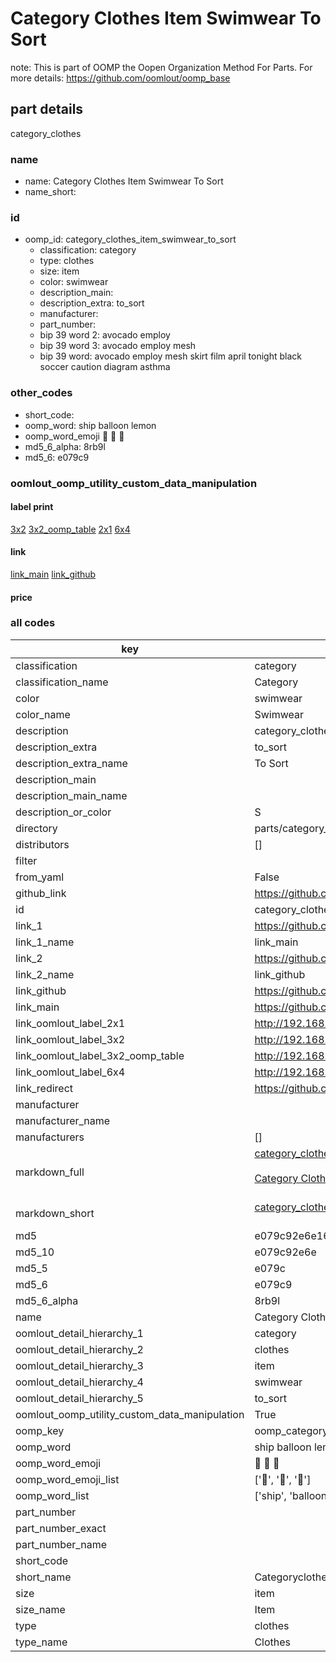 # Category Clothes Item Swimwear To Sort  

note: This is part of OOMP the Oopen Organization Method For Parts. For more details: https://github.com/oomlout/oomp_base

##  part details
  



category_clothes



### name
* name: Category Clothes Item Swimwear To Sort
* name_short: 
### id
* oomp_id: category_clothes_item_swimwear_to_sort
  * classification: category
  * type: clothes
  * size: item
  * color: swimwear
  * description_main: 
  * description_extra: to_sort
  * manufacturer: 
  * part_number: 
  * bip 39 word 2: avocado employ
  * bip 39 word 3: avocado employ mesh
  * bip 39 word: avocado employ mesh skirt film april tonight black soccer caution diagram asthma

### other_codes
* short_code: 
* oomp_word: ship balloon lemon
* oomp_word_emoji :ship: :balloon: :lemon:
* md5_6_alpha: 8rb9l
* md5_6: e079c9






### oomlout_oomp_utility_custom_data_manipulation
#### label print
[3x2](http://192.168.1.245:1112/?label=oomp%208rb9l)
[3x2_oomp_table](http://192.168.1.108:1112/?label=oomp%208rb9l)
[2x1](http://192.168.1.242:1112/?label=oomp%208rb9l)
[6x4](http://192.168.1.55:1112/?label=oomp%208rb9l)    

#### link

[link_main](https://github.com/oomlout/oomlout_oomp_version_1_messy/tree/main/parts/category_clothes_item_swimwear_to_sort) [link_github](https://github.com/oomlout/oomlout_oomp_version_1_messy/tree/main/parts/category_clothes_item_swimwear_to_sort)                             

#### price







### all codes 
| key | value |  
| --- | --- |  
| classification | category |  
| classification_name | Category |  
| color | swimwear |  
| color_name | Swimwear |  
| description | category_clothes |  
| description_extra | to_sort |  
| description_extra_name | To Sort |  
| description_main |  |  
| description_main_name |  |  
| description_or_color | S  |  
| directory | parts/category_clothes_item_swimwear_to_sort |  
| distributors | [] |  
| filter |  |  
| from_yaml | False |  
| github_link | https://github.com/oomlout/oomlout_oomp_part_src/tree/main/parts/category_clothes_item_swimwear_to_sort |  
| id | category_clothes_item_swimwear_to_sort |  
| link_1 | https://github.com/oomlout/oomlout_oomp_version_1_messy/tree/main/parts/category_clothes_item_swimwear_to_sort |  
| link_1_name | link_main |  
| link_2 | https://github.com/oomlout/oomlout_oomp_version_1_messy/tree/main/parts/category_clothes_item_swimwear_to_sort |  
| link_2_name | link_github |  
| link_github | https://github.com/oomlout/oomlout_oomp_version_1_messy/tree/main/parts/category_clothes_item_swimwear_to_sort |  
| link_main | https://github.com/oomlout/oomlout_oomp_version_1_messy/tree/main/parts/category_clothes_item_swimwear_to_sort |  
| link_oomlout_label_2x1 | http://192.168.1.242:1112/?label=oomp%208rb9l |  
| link_oomlout_label_3x2 | http://192.168.1.245:1112/?label=oomp%208rb9l |  
| link_oomlout_label_3x2_oomp_table | http://192.168.1.108:1112/?label=oomp%208rb9l |  
| link_oomlout_label_6x4 | http://192.168.1.55:1112/?label=oomp%208rb9l |  
| link_redirect | https://github.com/oomlout/oomlout_oomp_version_1_messy/tree/main/parts/category_clothes_item_swimwear_to_sort |  
| manufacturer |  |  
| manufacturer_name |  |  
| manufacturers | [] |  
| markdown_full | [category_clothes_item_swimwear_to_sort](none)<br>[](none)<br>[Category Clothes Item Swimwear To Sort](none)<br><br> |  
| markdown_short | [category_clothes_item_swimwear_to_sort](none)<br><br> |  
| md5 | e079c92e6e16fc902bab2cab1792387f |  
| md5_10 | e079c92e6e |  
| md5_5 | e079c |  
| md5_6 | e079c9 |  
| md5_6_alpha | 8rb9l |  
| name | Category Clothes Item Swimwear To Sort |  
| oomlout_detail_hierarchy_1 | category |  
| oomlout_detail_hierarchy_2 | clothes |  
| oomlout_detail_hierarchy_3 | item |  
| oomlout_detail_hierarchy_4 | swimwear |  
| oomlout_detail_hierarchy_5 | to_sort |  
| oomlout_oomp_utility_custom_data_manipulation | True |  
| oomp_key | oomp_category_clothes_item_swimwear_to_sort |  
| oomp_word | ship balloon lemon |  
| oomp_word_emoji | :ship: :balloon: :lemon: |  
| oomp_word_emoji_list | [':ship:', ':balloon:', ':lemon:'] |  
| oomp_word_list | ['ship', 'balloon', 'lemon'] |  
| part_number |  |  
| part_number_exact |  |  
| part_number_name |  |  
| short_code |  |  
| short_name | Categoryclothes |  
| size | item |  
| size_name | Item |  
| type | clothes |  
| type_name | Clothes |  
